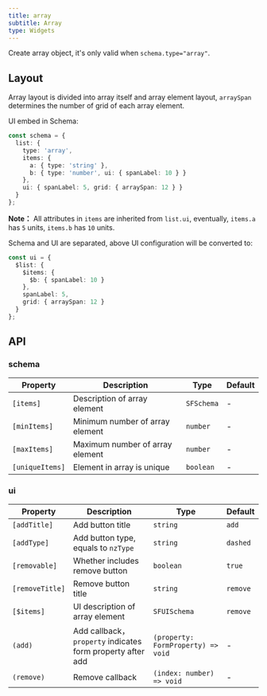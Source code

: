 ```yaml
---
title: array
subtitle: Array
type: Widgets
---
```


Create array object, it's only valid when `schema.type="array"`.

## Layout

Array layout is divided into array itself and array element layout, `arraySpan` determines the number of grid of each array element.

UI embed in Schema:

```ts
const schema = {
  list: {
    type: 'array',
    items: {
      a: { type: 'string' },
      b: { type: 'number', ui: { spanLabel: 10 } }
    },
    ui: { spanLabel: 5, grid: { arraySpan: 12 } }
  }
};
```

**Note：** All attributes in `items` are inherited from `list.ui`, eventually, `items.a` has `5` units, `items.b` has `10` units.

Schema and UI are separated, above UI configuration will be converted to:

```ts
const ui = {
  $list: {
    $items: {
      $b: { spanLabel: 10 }
    },
    spanLabel: 5,
    grid: { arraySpan: 12 }
  }
};
```

## API

### schema

| Property        | Description                     | Type       | Default |
|-----------------|---------------------------------|------------|---------|
| `[items]`       | Description of array element    | `SFSchema` | -       |
| `[minItems]`    | Minimum number of array element | `number`   | -       |
| `[maxItems]`    | Maximum number of array element | `number`   | -       |
| `[uniqueItems]` | Element in array is unique      | `boolean`  | -       |

### ui

| Property        | Description                                               | Type                               | Default  |
|-----------------|-----------------------------------------------------------|------------------------------------|----------|
| `[addTitle]`    | Add button title                                          | `string`                           | `add`    |
| `[addType]`     | Add button type, equals to `nzType`                       | `string`                           | `dashed` |
| `[removable]`   | Whether includes remove button                            | `boolean`                          | `true`   |
| `[removeTitle]` | Remove button title                                       | `string`                           | `remove` |
| `[$items]`      | UI description of array element                           | `SFUISchema`                       | `remove` |
| `(add)`         | Add callback，`property` indicates form property after add | `(property: FormProperty) => void` | -        |
| `(remove)`      | Remove callback                                           | `(index: number) => void`          | -        |

